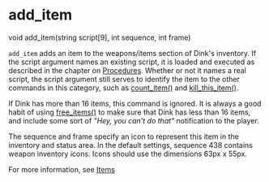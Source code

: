 # add_item

<Prototype>void add_item(string script[9], int sequence, int frame)</Prototype>

`add_item` adds an item to the weapons/items section of Dink's inventory. If the script argument names an existing script, it is loaded and executed as described in the chapter on [Procedures](../guide/procedures.md). Whether or not it names a real script, the script argument still serves to identify the item to the other commands in this category, such as [count_item()](./count-item.md) and [kill_this_item()](./kill-this-item.md).

If Dink has more than 16 items, this command is ignored. It is always a good habit of using [free_items()](./free-items.md) to make sure that Dink has less than 16 items, and include some sort of *"Hey, you can't do that"* notification to the player.

The sequence and frame specify an icon to represent this item in the inventory and status area. In the default settings, sequence 438 contains weapon inventory icons. Icons should use the dimensions 63px x 55px.

For more information, see [Items](../guide/items.md)

